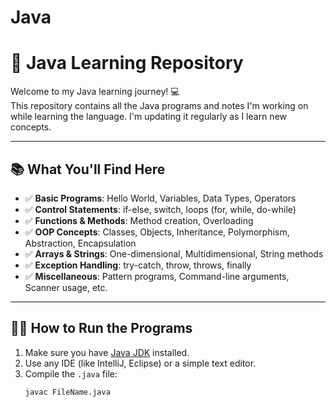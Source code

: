 # Java
# 🚀 Java Learning Repository

Welcome to my Java learning journey! 💻  
This repository contains all the Java programs and notes I'm working on while learning the language. I'm updating it regularly as I learn new concepts.

---

## 📚 What You'll Find Here

- ✅ **Basic Programs**: Hello World, Variables, Data Types, Operators
- ✅ **Control Statements**: if-else, switch, loops (for, while, do-while)
- ✅ **Functions & Methods**: Method creation, Overloading
- ✅ **OOP Concepts**: Classes, Objects, Inheritance, Polymorphism, Abstraction, Encapsulation
- ✅ **Arrays & Strings**: One-dimensional, Multidimensional, String methods
- ✅ **Exception Handling**: try-catch, throw, throws, finally
- ✅ **Miscellaneous**: Pattern programs, Command-line arguments, Scanner usage, etc.

---

## 🧑‍💻 How to Run the Programs

1. Make sure you have [Java JDK](https://www.oracle.com/java/technologies/javase-downloads.html) installed.
2. Use any IDE (like IntelliJ, Eclipse) or a simple text editor.
3. Compile the `.java` file:
   ```bash
   javac FileName.java
